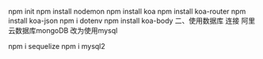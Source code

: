npm init
npm install nodemon
npm install koa
npm install koa-router
npm install koa-json
npm i dotenv
npm install koa-body
二、使用数据库
连接 阿里云数据库mongoDB
改为使用mysql
<!-- 操作数据库工具sequelize -->
npm i sequelize 
npm i mysql2
